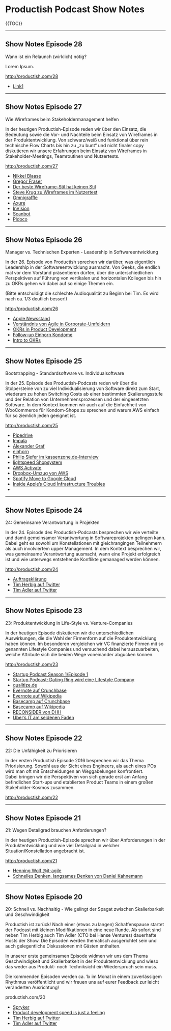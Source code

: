 # Productish Podcast Show Notes

{{TOC}}
***
## Show Notes Episode 28
Wann ist ein Relaunch (wirklich) nötig?

Lorem Ipsum.

http://productish.com/28

- [Link1](herbigt.com)

***

## Show Notes Episode 27
Wie Wireframes beim Stakeholdermanagement helfen

In der heutigen Productish-Episode reden wir über den Einsatz, die Bedeutung sowie die Vor- und Nachteile beim Einsatz von Wireframes in der Produktentwicklung. 
Von schwarz/weiß und funktional über rein technische Flow Charts bis hin zu „zu bunt“ und nicht finaler copy diskutieren wir unsere Erfahrungen beim Einsatz von Wireframes in Stakeholder-Meetings, Teamroutinen und Nutzertests.

http://productish.com/27

- [Nikkel Blaase](https://twitter.com/JAF_Designer)
- [Gregor Fraser](http://www.eightohnine.com)
- [Der beste Wireframe-Stil hat keinen Stil](http://uxmovement.com/wireframes/why-the-best-wireframe-style-is-no-style/)
- [Steve Krug zu Wireframes im Nutzertest](http://www.peachpit.com/articles/article.aspx?p=1433954)
- [Omnigraffle](https://www.omnigroup.com/omnigraffle)
- [Axure](http://www.axure.com)
- [InVision](https://www.invisionapp.com)
- [Scanbot](https://scanbot.io/de/index.html)
- [Pidoco](https://pidoco.com/en)


***

## Show Notes Episode 26
Manager vs. Technischen Experten - Leadership in Softwareentwicklung

In der 26. Episode von Productish sprechen wir darüber, was eigentlich Leadership in der Softwareentwicklung ausmacht. Von Geeks, die endlich mal vor dem Vorstand präsentieren dürfen, über die unterschiedlichen Perspektiven auf Führung von vertikalen und horizontalen Kollegen bis hin zu OKRs gehen wir dabei auf so einige Themen ein.

(Bitte entschuldigt die schlechte Audioqualität zu Beginn bei Tim. Es wird nach ca. 1/3 deutlich besser!)

http://productish.com/26

- [Apple Newsstand](http://www.poynter.org/2011/apples-upcoming-newsstand-new-subscription-terms-paint-confusing-picture-for-news-apps/135056/)
- [Verständnis von Agile in Corporate-Umfeldern](https://www.linkedin.com/pulse/why-agile-innovation-corporate-environments-doesnt-work-deborah-nas)
- [OKRs in Product Development](http://herbigt.com/okrs-in-product-development/)
- [Follow-up Einhorn Kondome](https://twitter.com/EinhornBerlin/status/738291844430364672)
- [Intro to OKRs](http://de.slideshare.net/mobile/blossom_io/okr-objectives-and-key-results-57234123?utm_content=buffer1e935&utm_medium=social&utm_source=twitter.com&utm_campaign=buffer)


***

## Show Notes Episode 25 
Bootstrapping - Standardsoftware vs. Individualsoftware

In der 25. Episode des Productish-Podcasts reden wir über die Stolpersteine von zu viel Individualisierung von Software direkt zum Start, wiederum zu hohen Switching Costs ab einer bestimmten Skalierungsstufe und der Relation von Unternehmensprozessen und der eingesetzten Software.
In dem Kontext kommen wir auch auf die Einfachheit von WooCommerce für Kondom-Shops zu sprechen und warum AWS einfach für so ziemlich jeden geeignet ist.

http://productish.com/25

- [Pipedrive](https://www.pipedrive.com/de/)
- [Impala](http://useimpala.com)
- [Alexander Graf](http://www.kassenzone.de)
- [einhorn](https://einhorn.my)
- [Philip Siefer im kassenzone.de-Interview](https://soundcloud.com/kassenzone/einhorn-kondome-mehr-kassenzonede-interview-mit-philip-siefer)
- [lightspeed Shopsystem](https://www.lightspeedhq.de)
- [AWS Activate](https://aws.amazon.com/de/activate/)
- [Dropbox-Umzug von AWS](http://www.wired.com/2016/03/epic-story-dropboxs-exodus-amazon-cloud-empire/)
- [Spotify Move to Google Cloud](http://www.forbes.com/sites/alexkonrad/2016/02/29/why-spotify-really-chose-google-cloud/#6857ef551eed)
- [Inside Apple’s Cloud Infrastructure Troubles](https://www.theinformation.com/inside-apples-cloud-infrastructure-troubles)
- 

***

## Show Notes Episode 24
24: Gemeinsame Verantwortung in Projekten

In der 24. Episode des Productish-Podcasts besprechen wir wie verteilte und damit gemeinsamer Verantwortung in Softwareprojekten gelingen kann. Dabei geht es sowohl um Konstellationen mit gleichrangingen Teilnehmern als auch involviertem upper Management.
In dem Kontext besprechen wir, was gemeinsame Verantwortung ausmacht, wann eine Projekt erfolgreich ist und wie unterwegs entstehende Konflikte gemanaged werden können.

http://productish.com/24

- [Auftragsklärung](http://produktfuehrung.de/de/framework-no-9-auftragsklarung/)
- [Tim Herbig auf Twitter](http://twitter.com/herbigt)
- [Tim Adler auf Twitter](http://twitter.com/toadle)

***

## Show Notes Episode 23

23: Produktentwicklung in Life-Style vs. Venture-Companies

In der heutigen Episode diskutieren wir die unterschiedlichen Auswirkungen, die die Wahl der Firmenform auf die Produktentwicklung haben können. Im besonderen vergleichen wir VC finanzierte Firmen mit so genannten Lifestyle Companies und versuchend dabei herauszuarbeiten, welche Attribute sich die beiden Wege voneinander abgucken können.

http://productish.com/23

- [Startup Podcast Season 1/Episode 1](https://gimletmedia.com/episode/1-how-not-to-pitch-a-billionaire/)
- [Startup Podcast: Dating Ring wird eine Lifestyle Company](https://gimletmedia.com/episode/dating-ring-of-fire/)
- [qualitize.de](http://qualitize.de)
- [Evernote auf Crunchbase](https://www.crunchbase.com/organization/evernote#/)
- [Evernote auf Wikipedia](https://de.wikipedia.org/wiki/Evernote)
- [Basecamp auf Crunchbase](https://www.crunchbase.com/organization/37signals#/entity)
- [Basecamp auf Wikipedia](https://en.wikipedia.org/wiki/Basecamp_(company))
- [RECONSIDER von DHH](https://m.signalvnoise.com/reconsider-41adf356857f#.ta6h1w3ru)
- [Uber’s IT am seidenen Faden](http://www.businessinsider.com/ubers-technology-is-reportedly-hanging-by-a-thread-but-the-company-has-a-new-cto-to-get-it-together-2015-9?IR=T)


***

## Show Notes Episode 22

22: Die Unfähigkeit zu Priorisieren

In der ersten Productish Episode 2016 besprechen wir das Thema Priorisierung. Sowohl aus der Sicht eines Engineers, als auch eines POs wird man oft mit Entscheidungen an Weggabelungen konfrontiert.  
Dabei bringen wir die Perspektiven von sich gerade erst am Anfang befindlichen Start-ups und etablierten Product Teams in einem großen Stakeholder-Kosmos zusammen.

http://productish.com/22

***

## Show Notes Episode 21

21: Wegen Detailgrad brauchen Anforderungen?

In der heutigen Productish-Episode sprechen wir über Anforderungen in der Produktentwicklung und wie viel Detailgrad in welcher Situation/Konstellation angebracht ist.

http://productish.com/21

- [Henning Wolf @it-agile](http://www.it-agile.de/schulungen/scrum-zertifizierung/trainer-henning-wolf/)
- [Schnelles Denken, langsames Denken von Daniel Kahnemann](http://www.amazon.de/Schnelles-Denken-langsames-Daniel-Kahneman/dp/3886808866/ref=sr_1_1?ie=UTF8&qid=1447876143&sr=8-1&keywords=kahnemann+schnelles+denken+langsames+denken)

***

## Show Notes Episode 20

20: Schnell vs. Nachhaltig - Wie gelingt der Spagat zwischen Skalierbarkeit und Geschwindigkeit

Productish ist zurück! Nach einer (etwas zu langen) Schaffenspause startet der Podcast mit kleinen Modifikationen in eine neue Runde. Ab sofort sind neben Tim Herbig auch Tim Adler (CTO bei Hanse Ventures) dauerhafte Hosts der Show.
Die Episoden werden thematisch ausgerichtet sein und auch gelegentliche Diskussionen mit Gästen enthalten.

In unserer erste gemeinsamen Episode widmen wir uns dem Thema Geschwindigkeit und Skalierbatkeit in der Produktentwicklung und wieso das weder aus Produkt- noch Techniksicht ein Wiederspruch sein muss.

Die kommenden Episoden werden ca. 1x im Monat in einem zuverlässigem Rhythmus veröffentlicht und wir freuen uns auf eurer Feedback zur leicht veränderten Ausrichtung!

productish.com/20

- [Spryker](http://spryker.com)
- [Product development speed is just a feeling](http://toadle.me/2015/08/13/product-development-speed-is-just-a-feeling.html)
- [Tim Herbig auf Twitter](http://twitter.com/herbigt)
- [Tim Adler auf Twitter](http://twitter.com/toadle)
